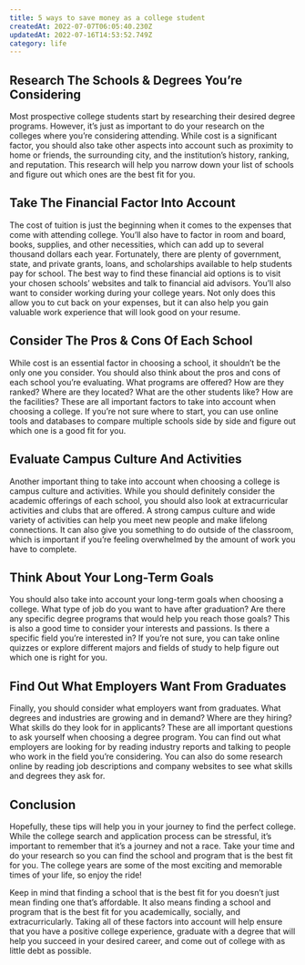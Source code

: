 ```yaml
---
title: 5 ways to save money as a college student
createdAt: 2022-07-07T06:05:40.230Z
updatedAt: 2022-07-16T14:53:52.749Z
category: life
---
```


## Research The Schools & Degrees You’re Considering

Most prospective college students start by researching their desired degree programs. However, it’s just as important to do your research on the colleges where you’re considering attending. While cost is a significant factor, you should also take other aspects into account such as proximity to home or friends, the surrounding city, and the institution’s history, ranking, and reputation. This research will help you narrow down your list of schools and figure out which ones are the best fit for you.

## Take The Financial Factor Into Account

The cost of tuition is just the beginning when it comes to the expenses that come with attending college. You’ll also have to factor in room and board, books, supplies, and other necessities, which can add up to several thousand dollars each year. Fortunately, there are plenty of government, state, and private grants, loans, and scholarships available to help students pay for school. The best way to find these financial aid options is to visit your chosen schools’ websites and talk to financial aid advisors. You’ll also want to consider working during your college years. Not only does this allow you to cut back on your expenses, but it can also help you gain valuable work experience that will look good on your resume.

## Consider The Pros & Cons Of Each School

While cost is an essential factor in choosing a school, it shouldn’t be the only one you consider. You should also think about the pros and cons of each school you’re evaluating. What programs are offered? How are they ranked? Where are they located? What are the other students like? How are the facilities? These are all important factors to take into account when choosing a college. If you’re not sure where to start, you can use online tools and databases to compare multiple schools side by side and figure out which one is a good fit for you.

## Evaluate Campus Culture And Activities

Another important thing to take into account when choosing a college is campus culture and activities. While you should definitely consider the academic offerings of each school, you should also look at extracurricular activities and clubs that are offered. A strong campus culture and wide variety of activities can help you meet new people and make lifelong connections. It can also give you something to do outside of the classroom, which is important if you’re feeling overwhelmed by the amount of work you have to complete.

## Think About Your Long-Term Goals

You should also take into account your long-term goals when choosing a college. What type of job do you want to have after graduation? Are there any specific degree programs that would help you reach those goals? This is also a good time to consider your interests and passions. Is there a specific field you’re interested in? If you’re not sure, you can take online quizzes or explore different majors and fields of study to help figure out which one is right for you.

## Find Out What Employers Want From Graduates

Finally, you should consider what employers want from graduates. What degrees and industries are growing and in demand? Where are they hiring? What skills do they look for in applicants? These are all important questions to ask yourself when choosing a degree program.  You can find out what employers are looking for by reading industry reports and talking to people who work in the field you’re considering. You can also do some research online by reading job descriptions and company websites to see what skills and degrees they ask for.

## Conclusion

Hopefully, these tips will help you in your journey to find the perfect college. While the college search and application process can be stressful, it’s important to remember that it’s a journey and not a race. Take your time and do your research so you can find the school and program that is the best fit for you. The college years are some of the most exciting and memorable times of your life, so enjoy the ride!

Keep in mind that finding a school that is the best fit for you doesn’t just mean finding one that’s affordable. It also means finding a school and program that is the best fit for you academically, socially, and extracurricularly. Taking all of these factors into account will help ensure that you have a positive college experience, graduate with a degree that will help you succeed in your desired career, and come out of college with as little debt as possible.
